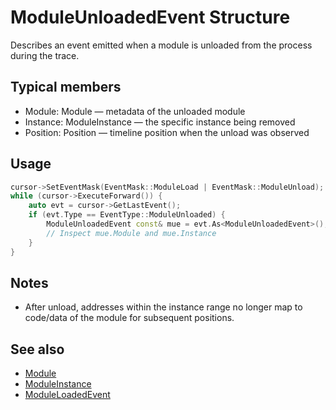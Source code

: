 # ModuleUnloadedEvent Structure

Describes an event emitted when a module is unloaded from the process during the trace.

## Typical members
- Module: Module — metadata of the unloaded module
- Instance: ModuleInstance — the specific instance being removed
- Position: Position — timeline position when the unload was observed

## Usage
```cpp
cursor->SetEventMask(EventMask::ModuleLoad | EventMask::ModuleUnload);
while (cursor->ExecuteForward()) {
    auto evt = cursor->GetLastEvent();
    if (evt.Type == EventType::ModuleUnloaded) {
        ModuleUnloadedEvent const& mue = evt.As<ModuleUnloadedEvent>();
        // Inspect mue.Module and mue.Instance
    }
}
```

## Notes
- After unload, addresses within the instance range no longer map to code/data of the module for subsequent positions.

## See also
- [Module](struct-Module.md)
- [ModuleInstance](struct-ModuleInstance.md)
- [ModuleLoadedEvent](struct-ModuleLoadedEvent.md)
